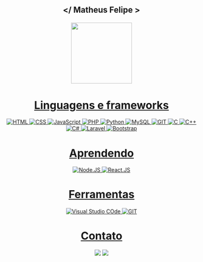 ## <p align="center"> </ Matheus Felipe > </p>

<div align="center">
  <a href="https://github.com/TsSullivan">
  <img height="160em" src="https://github-readme-stats.vercel.app/api?username=TsSullivan&show_icons=true&theme=gotham&include_all_commits=true&count_private=true"/> 
</div>

<div align="center">
  <h1>Linguagens e frameworks</h1>
  <p align="center">
    <img src="https://skillicons.dev/icons?i=html" title="HTML">
    <img src="https://skillicons.dev/icons?i=css" title="CSS">
    <img src="https://skillicons.dev/icons?i=js" title="JavaScript">
    <img src="https://skillicons.dev/icons?i=php" title="PHP">
    <img src="https://skillicons.dev/icons?i=python" title="Python">
    <img src="https://skillicons.dev/icons?i=mysql" title="MySQL">
    <img src="https://skillicons.dev/icons?i=git" title="GIT">
    <img src="https://skillicons.dev/icons?i=c" title="C">
    <img src="https://skillicons.dev/icons?i=cs" title="C++">
    <img src="https://skillicons.dev/icons?i=cpp" title="C#">
    <img src="https://skillicons.dev/icons?i=laravel" title="Laravel">
    <img src="https://skillicons.dev/icons?i=bootstrap" title="Bootstrap">
  </p>
</div>

<div align="center">
  <h1>Aprendendo</h1>
  <p align="center">
    <img src="https://skillicons.dev/icons?i=nodejs" title="Node.JS">
    <img src="https://skillicons.dev/icons?i=react" title="React.JS">
  </p>
</div>

<div align="center">
  <h1>Ferramentas</h1>
  <p align="center">
    <img src="https://skillicons.dev/icons?i=vscode" title="Visual Studio COde">
    <img src="https://skillicons.dev/icons?i=git" title="GIT">
  </p>
</div>
 
<div align="center"> 
  <h1> Contato </h1>
  <a href="https://www.youtube.com/channel/UCGJemwftqm9b6FK8zOB39Kg" target="_blank"><img src="https://img.shields.io/badge/YouTube-FF0000?style=for-the-badge&logo=youtube&logoColor=white" target="_blank"></a>
  <a href = "mailto:felipecarregosa03@gmail.com"><img src="https://img.shields.io/badge/-Gmail-%23333?style=for-the-badge&logo=gmail&logoColor=white" target="_blank"></a>
</div>
